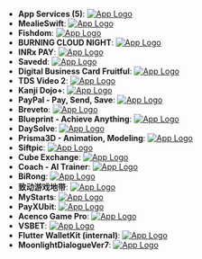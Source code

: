 - **App Services (5)**: [![App Logo](https://is1-ssl.mzstatic.com/image/thumb/Purple221/v4/dc/83/6b/dc836b75-0bb9-0590-9aa6-f1ede9907ccc/AppIcon-1x_U007emarketing-0-11-0-85-220-0.png/200x200bb-80.png)](https://testflight.apple.com/join/unsCzfvY)
- **MealieSwift**: [![App Logo](https://is1-ssl.mzstatic.com/image/thumb/Purple221/v4/33/5e/32/335e3221-67d6-8b72-c5b1-60bcb3abe235/AppIcon-0-0-1x_U007epad-0-1-85-220.png/200x200bb-80.png)](https://testflight.apple.com/join/1dKTZg3b)
- **Fishdom**: [![App Logo](https://is1-ssl.mzstatic.com/image/thumb/Purple221/v4/6c/17/36/6c1736cf-2caf-4ff6-26ef-24fca23d6a48/AppIconBeta-0-0-1x_U007emarketing-0-7-0-85-220.png/200x200bb-80.png)](https://testflight.apple.com/join/nMU2SQ8h)
- **BURNING CLOUD NIGHT**: [![App Logo](https://is1-ssl.mzstatic.com/image/thumb/Purple221/v4/05/d7/a1/05d7a170-b04f-2eec-ff60-281cc8a01d4f/AppIcon-0-0-1x_U007emarketing-0-8-0-85-220.png/200x200bb-80.png)](https://testflight.apple.com/join/AewCypAu)
- **INRx PAY**: [![App Logo](https://is1-ssl.mzstatic.com/image/thumb/Purple221/v4/9f/9d/9b/9f9d9b9e-8aa8-f2e5-1fb2-9947476197f6/AppIcon-0-0-1x_U007ephone-0-11-0-85-220.png/200x200bb-80.png)](https://testflight.apple.com/join/MXpuzRZA)
- **Savedd**: [![App Logo](https://is1-ssl.mzstatic.com/image/thumb/Purple221/v4/3b/80/4b/3b804bfa-f619-b654-5d15-3740541a3089/AppIcon-0-0-1x_U007epad-0-1-85-220.png/200x200bb-80.png)](https://testflight.apple.com/join/PvmXwRfS)
- **Digital Business Card Fruitful**: [![App Logo](https://is1-ssl.mzstatic.com/image/thumb/Purple221/v4/bd/cf/98/bdcf9817-df45-ff22-69c3-490ee6a65c08/AppIcon-0-1x_U007epad-0-0-0-1-0-0-P3-85-220-0.png/200x200bb-80.png)](https://testflight.apple.com/join/c1HU5dG4)
- **TDS Video 2**: [![App Logo](https://is1-ssl.mzstatic.com/image/thumb/Purple211/v4/d8/c4/f6/d8c4f631-116b-4ec1-960f-bc816f97e394/AppIcon-0-0-1x_U007ephone-0-1-85-220.png/200x200bb-80.png)](https://testflight.apple.com/join/6drWGVde)
- **Kanji Dojo+**: [![App Logo](https://is1-ssl.mzstatic.com/image/thumb/Purple221/v4/e9/e5/e5/e9e5e5a4-d9be-05e3-ac9a-b3a20a1c73b9/AppIcon-0-0-1x_U007epad-0-1-85-220.png/200x200bb-80.png)](https://testflight.apple.com/join/C9d9bqp2)
- **PayPal - Pay, Send, Save**: [![App Logo](https://is1-ssl.mzstatic.com/image/thumb/Purple221/v4/46/1d/b8/461db814-607c-e5f2-f177-6c96f49adb65/AppIcon-0-0-1x_U007ephone-0-1-0-0-GLES2_U002c0-85-220.png/200x200bb-80.png)](https://testflight.apple.com/join/GtF5MEaY)
- **Breveto**: [![App Logo](https://is1-ssl.mzstatic.com/image/thumb/Purple211/v4/93/7f/2a/937f2a3c-19f2-90ab-d128-96d1d67bafff/AppIcon-0-0-1x_U007epad-0-1-0-sRGB-85-220.png/200x200bb-80.png)](https://testflight.apple.com/join/9mqMgFjT)
- **Blueprint - Achieve Anything**: [![App Logo](https://is1-ssl.mzstatic.com/image/thumb/Purple211/v4/5d/a8/b4/5da8b45b-c98d-3ad7-bf33-e51889e4aea6/AppIcon-0-0-1x_U007epad-0-1-85-220.png/200x200bb-80.png)](https://testflight.apple.com/join/BJYvaDMe)
- **DaySolve**: [![App Logo](https://is1-ssl.mzstatic.com/image/thumb/Purple221/v4/11/97/33/11973322-29d7-1840-00f8-3b63c7b0bdbd/AppIcon-0-0-1x_U007emarketing-0-7-0-85-220.png/200x200bb-80.png)](https://testflight.apple.com/join/ErGRfgzS?at=1000l6eA&ref=hackerchoice.com)
- **Prisma3D - Animation, Modeling**: [![App Logo](https://is1-ssl.mzstatic.com/image/thumb/Purple221/v4/12/8a/5d/128a5d91-2c2a-d864-2357-f7595c3cb70a/AppIcon-0-0-1x_U007emarketing-0-8-0-85-220.png/200x200bb-80.png)](https://testflight.apple.com/join/KMY9ddJz)
- **Siftpic**: [![App Logo](https://is1-ssl.mzstatic.com/image/thumb/Purple211/v4/0b/ce/36/0bce367f-abc4-d32c-2e87-116bc39d0902/AppIcon-0-0-1x_U007epad-0-1-85-220.png/200x200bb-80.png)](https://testflight.apple.com/join/6fc4aJES)
- **Cube Exchange**: [![App Logo](https://is1-ssl.mzstatic.com/image/thumb/Purple211/v4/6a/d7/e1/6ad7e1ac-1c18-dbaa-48ef-fbcb10167d64/AppIconProduction-0-0-1x_U007ephone-0-1-0-85-220.png/200x200bb-80.png)](https://testflight.apple.com/join/HVfTFeAt)
- **Coach - AI Trainer**: [![App Logo](https://is1-ssl.mzstatic.com/image/thumb/Purple211/v4/20/84/00/208400ad-856f-a8bf-f4e9-f2c189cbf2fb/AppIcon-0-0-1x_U007emarketing-0-8-0-85-220.png/200x200bb-80.png)](https://testflight.apple.com/join/yy5xSmSA)
- **BiRong**: [![App Logo](https://is1-ssl.mzstatic.com/image/thumb/Purple221/v4/d1/4c/04/d14c045a-87d4-8fc4-9b55-fea3a616df21/AppIcon-0-0-1x_U007emarketing-0-8-0-85-220.png/200x200bb-80.png)](https://testflight.apple.com/join/4YcNDH8Z)
- **致动游戏地带**: [![App Logo](https://is1-ssl.mzstatic.com/image/thumb/Purple221/v4/29/b3/c2/29b3c2b1-19fe-6fe1-044f-0bafdc07dd67/AppIcon-0-0-1x_U007emarketing-0-9-0-0-85-220.png/200x200bb-80.png)](https://testflight.apple.com/join/1TfFssXB)
- **MyStarts**: [![App Logo](https://is1-ssl.mzstatic.com/image/thumb/Purple211/v4/c6/2e/d6/c62ed641-5045-806e-9673-f35fcbb80607/AppIcon-vd011-0-0-1x_U007emarketing-0-11-0-85-220.png/200x200bb-80.png)](https://testflight.apple.com/join/uutUS4qh)
- **PayXUbit**: [![App Logo](https://is1-ssl.mzstatic.com/image/thumb/Purple221/v4/b4/00/d0/b400d037-d8cd-7bb3-35ad-a43fe32cf619/AppIcon-0-0-1x_U007emarketing-0-10-0-85-220.png/200x200bb-80.png)](https://testflight.apple.com/join/uPvE6C98)
- **Acenco Game Pro**: [![App Logo](https://is1-ssl.mzstatic.com/image/thumb/Purple211/v4/78/a5/0d/78a50d1a-ec80-6765-06fa-389e5640129a/AppIcon-0-0-1x_U007emarketing-0-0-0-7-0-0-sRGB-0-0-0-GLES2_U002c0-512MB-85-220-0-0.png/200x200bb-80.png)](https://testflight.apple.com/join/ryChy39U)
- **VSBET**: [![App Logo](https://is1-ssl.mzstatic.com/image/thumb/Purple211/v4/97/5b/27/975b2793-ddb3-498a-4e73-13a2e475b7ee/AppIcon-vd013-0-0-1x_U007emarketing-0-11-0-85-220.png/200x200bb-80.png)](https://testflight.apple.com/join/6aA3bYC6)
- **Flutter WalletKit (internal)**: [![App Logo](https://is1-ssl.mzstatic.com/image/thumb/Purple221/v4/5d/44/0f/5d440f71-eb22-6539-8182-892cab309836/AppIcon-internal-0-0-1x_U007emarketing-0-11-0-85-220.png/200x200bb-80.png)](https://testflight.apple.com/join/ABbjL9Yu)
- **MoonlightDialogueVer7**: [![App Logo](https://is1-ssl.mzstatic.com/image/thumb/Purple221/v4/db/30/b9/db30b9bf-a2ff-9a41-095e-e1f93b29c1b2/AppIcon-0-0-1x_U007emarketing-0-8-0-85-220.png/200x200bb-80.png)](https://testflight.apple.com/join/GsDtgHUy)
